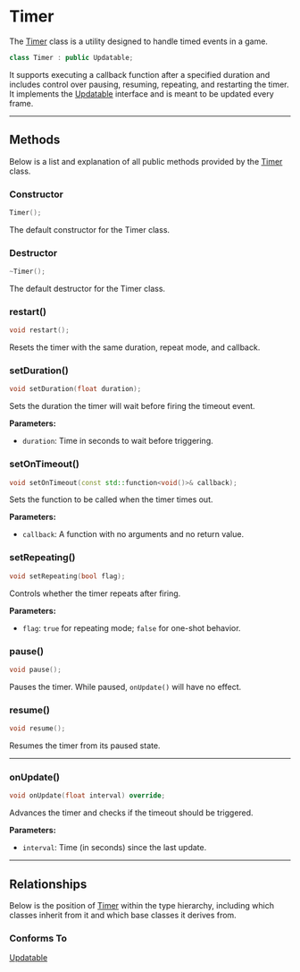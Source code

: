 # Timer
The [Timer](Timer.md) class is a utility designed to handle 
timed events in a game. 

```c++
class Timer : public Updatable;
```

It supports executing a callback function after a specified
 duration and includes control over pausing, resuming, 
repeating, and restarting the timer. It implements the 
[Updatable](Updatable.md) interface and is meant to be 
updated every frame.

---

## Methods

Below is a list and explanation of all public methods
provided by the [Timer](Timer.md) class.

### Constructor

```c++
Timer();
```

The default constructor for the Timer class.

### Destructor

```c++
~Timer();
```

The default destructor for the Timer class.

### restart()

```c++
void restart();
```

Resets the timer with the same duration, repeat mode, 
and callback.


### setDuration()

```c++
void setDuration(float duration);
```

Sets the duration the timer will wait before firing the timeout event.

**Parameters:**
- `duration`: Time in seconds to wait before triggering.


### setOnTimeout()

```c++
void setOnTimeout(const std::function<void()>& callback);
```

Sets the function to be called when the timer times out.

**Parameters:**
- `callback`: A function with no arguments and no return value.


### setRepeating()

```c++
void setRepeating(bool flag);
```

Controls whether the timer repeats after firing.

**Parameters:**
- `flag`: `true` for repeating mode; `false` for one-shot behavior.

### pause()

```c++
void pause();
```

Pauses the timer. While paused, `onUpdate()` will have no effect.

### resume()

```c++
void resume();
```

Resumes the timer from its paused state.

---

### onUpdate()

```c++
void onUpdate(float interval) override;
```

Advances the timer and checks if the timeout should be triggered.

**Parameters:**
- `interval`: Time (in seconds) since the last update.

---

## Relationships
Below is the position of [Timer](Timer.md)
within the type hierarchy, including which classes inherit
from it and which base classes it derives from.

### Conforms To
[Updatable](Updatable.md)